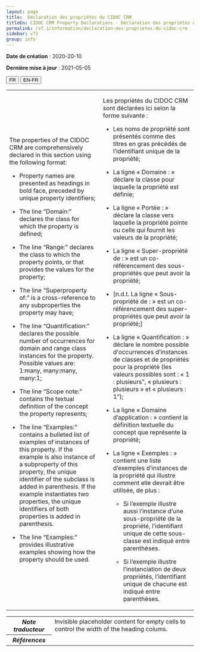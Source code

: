 ```yaml
---
layout: page
title:  Déclaration des propriétés du CIDOC CRM
titleEn: CIDOC CRM Property Declarations - Déclaration des propriétés du CIDOC CRM
permalink: /v7.1/information/declaration-des-proprietes-du-cidoc-crm
sidebar: v71
group: info
---
```


**Date de création** : 2020-20-10

**Dernière mise à jour** : 2021-05-05

<div class="lang-buttons">
  <button id="fr" class="activate">FR</button>
  <button id="en-fr">EN-FR</button>
</div>


<table class="text">
<colgroup>
<col style="width: 50%">
</colgroup>
<tbody>
<tr>
<td class="en"><p>The properties of the CIDOC CRM are comprehensively declared in this section using the following format:</p>
<ul>
<li>
<p>Property names are presented as headings in bold face, preceded by unique property identifiers;</p>
</li>
<li>
<p>The line “Domain:” declares the class for which the property is defined;</p>
</li>
<li>
<p>The line “Range:” declares the class to which the property points, or that provides the values for the property;</p>
</li>
<li>
<p>The line “Superproperty of:” is a cross-reference to any subproperties the property may have;</p>
</li>
<li>
<p>The line “Quantification:” declares the possible number of occurrences for domain and range class instances for the property. Possible values are: 1:many, many:many, many:1;</p>
</li>
<li>
<p>The line “Scope note:” contains the textual definition of the concept the property represents;</p>
</li>
<li>
<p>The line “Examples:” contains a bulleted list of examples of instances of this property. If the example is also instance of a subproperty of this property, the unique identifier of the subclass is added in parenthesis. If the example instantiates two properties, the unique identifiers of both properties is added in parenthesis.</p>
</li>
<li>
<p>The line “Examples:” provides illustrative examples showing how the property should be used.</p>
</li>
</ul></td>
<td><p><span id="_1opuj5n" class="anchor"></span>Les propriétés du CIDOC CRM sont déclarées ici selon la forme suivante :</p>
<ul>
<li>
<p>Les noms de propriété sont présentés comme des titres en gras précédés de l’identifiant unique de la propriété;</p>
</li>
<li>
<p>La ligne « Domaine : » déclare la classe pour laquelle la propriété est définie;</p>
</li>
<li>
<p>La ligne « Portée : » déclare la classe vers laquelle la propriété pointe ou celle qui fournit les valeurs de la propriété;</p>
</li>
<li>
<p>La ligne « Super-propriété de : » est un co-référencement des sous-propriétés que peut avoir la propriété;</p>
</li>
<li>
<p>[n.d.t. La ligne « Sous-propriété de : » est un co-référencement des super-propriétés que peut avoir la propriété;]</p>
</li>
<li>
<p>La ligne « Quantification : » déclare le nombre possible d'occurrences d’instances de classes et de propriétés pour la propriété (les valeurs possibles sont : « 1 : plusieurs”, « plusieurs : plusieurs » et « plusieurs : 1”);</p>
</li>
<li>
<p>La ligne « Domaine d’application : » contient la définition textuelle du concept que représente la propriété;</p>
</li>
<li>
<p>La ligne « Exemples : » contient une liste d’exemples d’instances de la propriété qui illustre comment elle devrait être utilisée, de plus :</p>

<ul>
<li>
<p>Si l’exemple illustre aussi l’instance d’une sous-propriété de la propriété, l’identifiant unique de cette sous-classe est indiqué entre parenthèses.</p>
</li>
<li>
<p>Si l’exemple illustre l’instanciation de deux propriétés, l’identifiant unique de chacune est indiqué entre parenthèses.</p>
</li>
</ul></li>
</ul></td>
</tr>
</tbody>
</table>
<table>
<tbody>
<tr>
<th><em>Note traducteur</em></th>
<td><span class="empty-cell">Invisible placeholder content for empty cells to control the width of the heading colums.</span></td>
</tr>
<tr>
<th><em>Références</em></th>
<td></td>
</tr>
</tbody>
</table>



